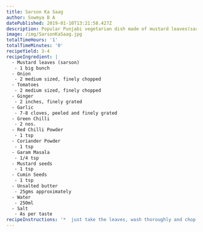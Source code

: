 ```yaml
---
title: Sarson Ka Saag
author: Sowmya B A
datePublished: 2019-01-10T13:21:58.427Z
description: Popular Punjabi vegetarian dish made of mustard leaves(sarson)
image: /img/SarsonKaSaag.jpg
totalTimeHours: '1'
totalTimeMinutes: '0'
recipeYield: 3-4
recipeIngredient: |
  - Mustard leaves (sarson)
   - 1 big bunch
  - Onion
   - 2 medium sized, finely chopped
  - Tomatoes
   - 2 medium sized, finely chopped
  - Ginger
   - 2 inches, finely grated
  - Garlic
   - 7-8 cloves, peeled and finely grated
  - Green Chilli
   - 2 nos. 
  - Red Chilli Powder
   - 1 tsp
  - Coriander Powder
   - 1 tsp
  - Garam Masala
   - 1/4 tsp
  - Mustard seeds
   - 1 tsp
  - Cumin Seeds
   - 1 tsp
  - Unsalted butter
   - 25gms approximately
  - Water
   - 250ml
  - Salt
   - As per taste
recipeInstructions: '*  just take the leaves, wash thoroughly and chop it to coarse'
---
```


